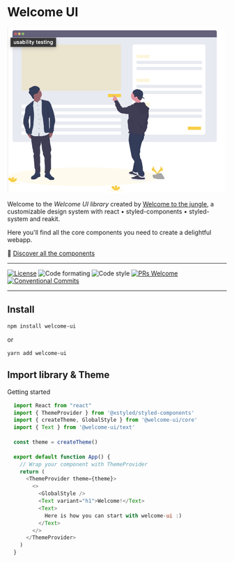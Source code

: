 # Welcome UI

<img src="assets/readme.png" width="500" />

Welcome to the _Welcome UI library_ created by [Welcome to the jungle](https://www.welcometothejungle.co), a customizable design system with react • styled-components • styled-system and reakit.

Here you'll find all the core components you need to create a delightful webapp.

🌴 [Discover all the components](http://welcome-ui.com)

---

[![License](https://img.shields.io/npm/l/welcome-ui.svg)](https://github.com/WTTJ/welcome-ui/blob/master/LICENSE) ![Code formating](https://img.shields.io/badge/code%20formating-prettier-blue.svg) ![Code style](https://img.shields.io/badge/code%20style-styled--components-ff69b4.svg) [![PRs Welcome](https://img.shields.io/badge/PRs-welcome-mediumspringgreen.svg)](https://github.com/WTTJ/welcome-ui/blob/master/CONTRIBUTING.md) [![Conventional Commits](https://img.shields.io/badge/Conventional%20Commits-1.0.0-yellow.svg)](https://conventionalcommits.org)

---

## Install

```bash
npm install welcome-ui
```

or

```bash
yarn add welcome-ui
```

## Import library & Theme

Getting started

```js
  import React from "react"
  import { ThemeProvider } from '@xstyled/styled-components'
  import { createTheme, GlobalStyle } from '@welcome-ui/core'
  import { Text } from '@welcome-ui/text'

  const theme = createTheme()

  export default function App() {
    // Wrap your component with ThemeProvider
    return (
      <ThemeProvider theme={theme}>
        <>
          <GlobalStyle />
          <Text variant="h1">Welcome!</Text>
          <Text>
            Here is how you can start with welcome-ui :)
          </Text>
        </>
      </ThemeProvider>
    )
  }
```
